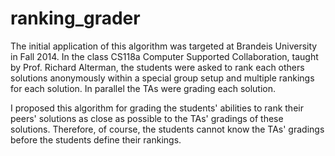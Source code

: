 ranking_grader
=============

The initial application of this algorithm was targeted at Brandeis University in Fall 2014. In the class CS118a Computer Supported Collaboration, taught by Prof. Richard Alterman, the students were asked to rank each others solutions anonymously within a special group setup and multiple rankings for each solution. In parallel the TAs were grading each solution.

I proposed this algorithm for grading the students' abilities to rank their peers' solutions as close as possible to the TAs' gradings of these solutions. Therefore, of course, the students cannot know the TAs' gradings before the students define their rankings.
